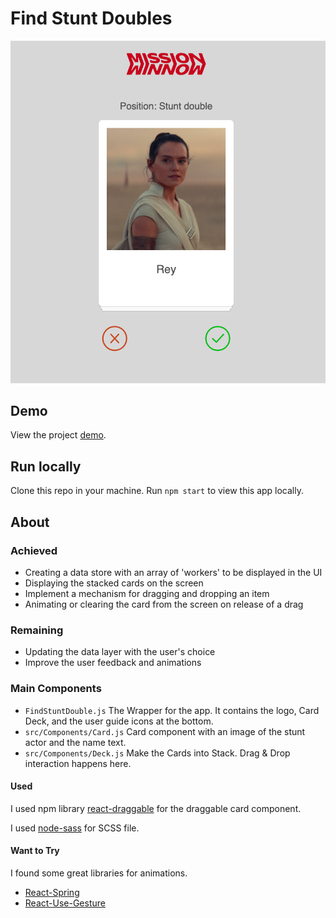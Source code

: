 # Find Stunt Doubles

![Stunt Double App](public/img/preview.png)


## Demo
View the project [demo](https://alisonyoon.github.io/find-stuntdouble/).


## Run locally
Clone this repo in your machine.
Run `npm start` to view this app locally.


## About

### Achieved
* Creating a data store with an array of 'workers' to be displayed in the UI
* Displaying the stacked cards on the screen
* Implement a mechanism for dragging and dropping an item
* Animating or clearing the card from the screen on release of a drag

### Remaining
* Updating the data layer with the user's choice
* Improve the user feedback and animations

### Main Components
* `FindStuntDouble.js` The Wrapper for the app. It contains the logo, Card Deck, and the user guide icons at the bottom.
* `src/Components/Card.js` Card component with an image of the stunt actor and the name text.
* `src/Components/Deck.js` Make the Cards into Stack. Drag & Drop interaction happens here.


#### Used
I used npm library [react-draggable](https://www.npmjs.com/package/react-draggable#draggablecore-api)
for the draggable card component.

I used [node-sass](https://www.npmjs.com/package/node-sass) for SCSS file.


#### Want to Try
I found some great libraries for animations.
* [React-Spring](https://www.react-spring.io/)
* [React-Use-Gesture](https://use-gesture.netlify.app/)